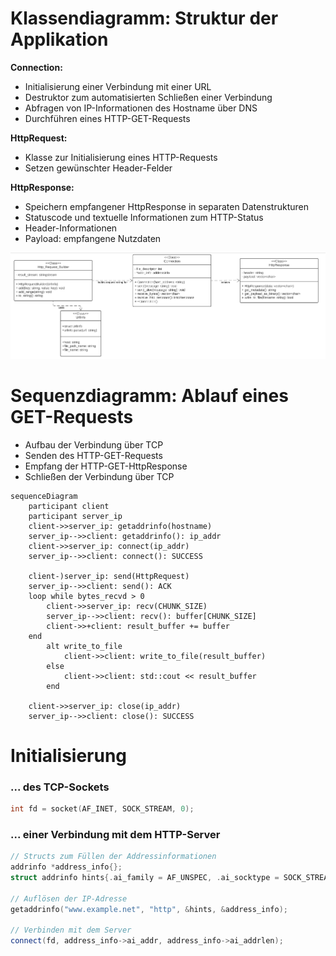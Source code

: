 # Klassendiagramm: Struktur der Applikation
**Connection:**
- Initialisierung einer Verbindung mit einer URL
- Destruktor zum automatisierten Schließen einer Verbindung
- Abfragen von IP-Informationen des Hostname über DNS
- Durchführen eines HTTP-GET-Requests

**HttpRequest:**
- Klasse zur Initialisierung eines HTTP-Requests
- Setzen gewünschter Header-Felder

**HttpResponse:**
- Speichern empfangener HttpResponse in separaten Datenstrukturen
- Statuscode und textuelle Informationen zum HTTP-Status
- Header-Informationen
- Payload: empfangene Nutzdaten

![Class Diagram](ClassDiagram.png "UML Class Diagram")

# Sequenzdiagramm: Ablauf eines GET-Requests
- Aufbau der Verbindung über TCP
- Senden des HTTP-GET-Requests
- Empfang der HTTP-GET-HttpResponse
- Schließen der Verbindung über TCP
```mermaid
sequenceDiagram
    participant client
    participant server_ip
    client->>server_ip: getaddrinfo(hostname)
    server_ip-->>client: getaddrinfo(): ip_addr
    client->>server_ip: connect(ip_addr)
    server_ip-->>client: connect(): SUCCESS
    
    client-)server_ip: send(HttpRequest)
    server_ip-->>client: send(): ACK
    loop while bytes_recvd > 0
        client->>server_ip: recv(CHUNK_SIZE)
        server_ip-->>client: recv(): buffer[CHUNK_SIZE]
        client->>+client: result_buffer += buffer
    end
        alt write_to_file
            client->>client: write_to_file(result_buffer)
        else
            client->>client: std::cout << result_buffer
        end
    
    client->>server_ip: close(ip_addr)
    server_ip-->>client: close(): SUCCESS
```

# Initialisierung
### ... des TCP-Sockets
```c
int fd = socket(AF_INET, SOCK_STREAM, 0);
```

### ... einer Verbindung mit dem HTTP-Server
```c++
// Structs zum Füllen der Addressinformationen
addrinfo *address_info{};
struct addrinfo hints{.ai_family = AF_UNSPEC, .ai_socktype = SOCK_STREAM};

// Auflösen der IP-Adresse
getaddrinfo("www.example.net", "http", &hints, &address_info);

// Verbinden mit dem Server
connect(fd, address_info->ai_addr, address_info->ai_addrlen);
```